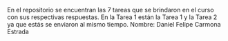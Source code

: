 En el repositorio se encuentran las 7 tareas que se brindaron en el curso con sus respectivas respuestas. En la Tarea 1 están la Tarea 1 y la Tarea 2 ya que estás se enviaron al mismo tiempo. 
Nombre: Daniel Felipe Carmona Estrada

